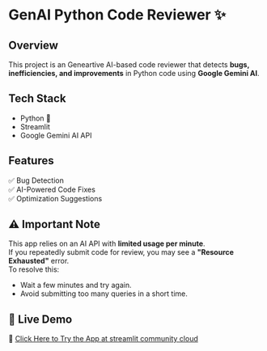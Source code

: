 # GenAI Python Code Reviewer ✨

## Overview
This project is an Geneartive AI-based code reviewer that detects **bugs, inefficiencies, and improvements** in Python code using **Google Gemini AI**.

##  Tech Stack
- Python 🐍
- Streamlit
- Google Gemini AI API

## Features
✅ Bug Detection  
✅ AI-Powered Code Fixes  
✅ Optimization Suggestions  


## ⚠️ Important Note  
This app relies on an AI API with **limited usage per minute**.  
If you repeatedly submit code for review, you may see a **"Resource Exhausted"** error.  
To resolve this:  
- Wait a few minutes and try again.  
- Avoid submitting too many queries in a short time.  

## 🚀 Live Demo  
🔗 [Click Here to Try the App at streamlit community cloud](https://genai-code-reviewer.streamlit.app/) 
